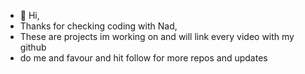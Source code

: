 - 👋 Hi,
- Thanks for checking coding with Nad,
- These are projects im working on and will link every video with my github
- do me and favour and hit follow for more repos and updates

<!---
NadMthethwa/NadMthethwa is a ✨ special ✨ repository because its `README.md` (this file) appears on your GitHub profile.
You can click the Preview link to take a look at your changes.
--->
